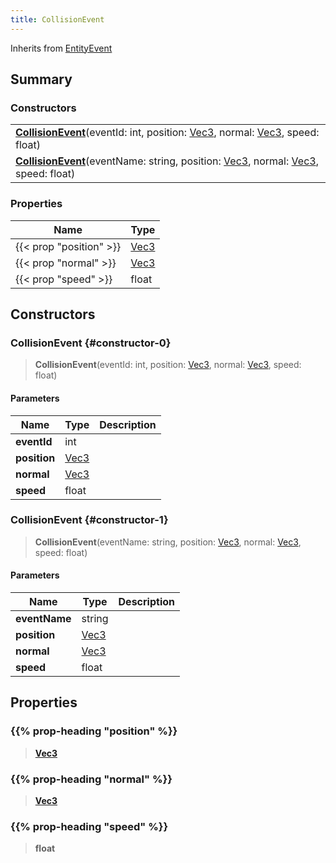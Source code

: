 ```yaml
---
title: CollisionEvent
---
```


Inherits from [EntityEvent](/vext/ref/shared/type/entityevent)

## Summary

### Constructors

|  |
| --- |
| **[CollisionEvent](#constructor-0)**(eventId: int, position: [Vec3](/vext/ref/shared/type/vec3), normal: [Vec3](/vext/ref/shared/type/vec3), speed: float) |
| **[CollisionEvent](#constructor-1)**(eventName: string, position: [Vec3](/vext/ref/shared/type/vec3), normal: [Vec3](/vext/ref/shared/type/vec3), speed: float) |

### Properties

| Name | Type |
| ---- | ---- |
| {{< prop "position" >}} | [Vec3](/vext/ref/shared/type/vec3) |
| {{< prop "normal" >}} | [Vec3](/vext/ref/shared/type/vec3) |
| {{< prop "speed" >}} | float |

## Constructors

### CollisionEvent {#constructor-0}

> **CollisionEvent**(eventId: int, position: [Vec3](/vext/ref/shared/type/vec3), normal: [Vec3](/vext/ref/shared/type/vec3), speed: float)

#### Parameters

| Name | Type | Description |
| ---- | ---- | ----------- |
| **eventId** | int |  |
| **position** | [Vec3](/vext/ref/shared/type/vec3) |  |
| **normal** | [Vec3](/vext/ref/shared/type/vec3) |  |
| **speed** | float |  |

### CollisionEvent {#constructor-1}

> **CollisionEvent**(eventName: string, position: [Vec3](/vext/ref/shared/type/vec3), normal: [Vec3](/vext/ref/shared/type/vec3), speed: float)

#### Parameters

| Name | Type | Description |
| ---- | ---- | ----------- |
| **eventName** | string |  |
| **position** | [Vec3](/vext/ref/shared/type/vec3) |  |
| **normal** | [Vec3](/vext/ref/shared/type/vec3) |  |
| **speed** | float |  |

## Properties

### {{% prop-heading "position" %}}

> **[Vec3](/vext/ref/shared/type/vec3)**

### {{% prop-heading "normal" %}}

> **[Vec3](/vext/ref/shared/type/vec3)**

### {{% prop-heading "speed" %}}

> **float**

